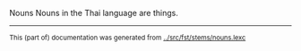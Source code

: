 Nouns
Nouns in the Thai language are things.


* * *
<small>This (part of) documentation was generated from [../src/fst/stems/nouns.lexc](http://github.com/giellalt/lang-tha/blob/main/../src/fst/stems/nouns.lexc)</small>